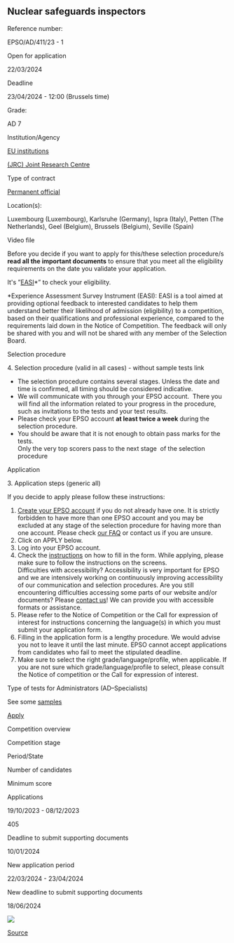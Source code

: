 Nuclear safeguards inspectors
-----------------------------

Reference number: 

EPSO/AD/411/23 - 1

  

Open for application

22/03/2024

Deadline

23/04/2024 - 12:00 (Brussels time)

Grade: 

AD 7

  

Institution/Agency

[EU institutions](/en/eu-institutions)

[(JRC) Joint Research Centre](/en/jrc-joint-research-centre)

Type of contract

[Permanent official](/staff-categories)

Location(s): 

Luxembourg (Luxembourg), Karlsruhe (Germany), Ispra (Italy), Petten (The Netherlands), Geel (Belgium), Brussels (Belgium), Seville (Spain)

  

Video file

Before you decide if you want to apply for this/these selection procedure/s **read all the important documents** to ensure that you meet all the eligibility requirements on the date you validate your application.

It's ”[EASI](https://ec.europa.eu/eusurvey/runner/EPSO-AD-411-23-1_EASI)\*” to check your eligibility.

  
\*Experience Assessment Survey Instrument (EASI): EASI is a tool aimed at providing optional feedback to interested candidates to help them understand better their likelihood of admission (eligibility) to a competition, based on their qualifications and professional experience, compared to the requirements laid down in the Notice of Competition. The feedback will only be shared with you and will not be shared with any member of the Selection Board.

Selection procedure

4\. Selection procedure (valid in all cases) - without sample tests link

* The selection procedure contains several stages. Unless the date and time is confirmed, all timing should be considered indicative.
* We will communicate with you through your EPSO account.  There you will find all the information related to your progress in the procedure, such as invitations to the tests and your test results.
* Please check your EPSO account **at least twice a week** during the selection procedure.
* You should be aware that it is not enough to obtain pass marks for the tests.  
    Only the very top scorers pass to the next stage  of the selection procedure

Application

3\. Application steps (generic all)

If you decide to apply please follow these instructions:

1.  [Create your EPSO account](https://europa.eu/epso/application/passport/index.cfm?action=pdplegal&sb=1&comp_id=&lang=en) if you do not already have one. It is strictly forbidden to have more than one EPSO account and you may be excluded at any stage of the selection procedure for having more than one account. Please check [our FAQ](https://eu-careers.europa.eu/help/faq/epso-account-application/epso-account) or contact us if you are unsure.
2.  Click on APPLY below.
3.  Log into your EPSO account.
4.  Check the [instructions](/help/faq/epso-account-application) on how to fill in the form. While applying, please make sure to follow the instructions on the screens.  
    Difficulties with accessibility? Accessibility is very important for EPSO and we are intensively working on continuously improving accessibility of our communication and selection procedures. Are you still encountering difficulties accessing some parts of our website and/or documents? Please [contact us](/contact/form_en)! We can provide you with accessible formats or assistance.
5.  Please refer to the Notice of Competition or the Call for expression of interest for instructions concerning the language(s) in which you must submit your application form.
6.  Filling in the application form is a lengthy procedure. We would advise you not to leave it until the last minute. EPSO cannot accept applications from candidates who fail to meet the stipulated deadline.
7.  Make sure to select the right grade/language/profile, when applicable. If you are not sure which grade/language/profile to select, please consult the Notice of competition or the Call for expression of interest.

Type of tests for Administrators (AD–Specialists)

See some [samples](/node/13572)

[Apply](https://europa.eu/epso/application/passport/login.cfm?comp_id=6049)

Competition overview

Competition stage

Period/State

Number of candidates

Minimum score

Applications

19/10/2023 - 08/12/2023

405

Deadline to submit supporting documents

10/01/2024

New application period

22/03/2024 - 23/04/2024

New deadline to submit supporting documents

18/06/2024

![](/sites/default/files/styles/infogra/public/2024-03/EPS-23-003-info-nuclear%20instructor-EN-update.png?itok=thWW3F0X)

[Source](https://eu-careers.europa.eu/en/job-opportunities/nuclear-safeguards-inspectors)